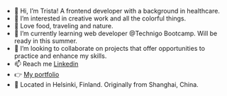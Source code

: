 - 👋 Hi, I’m Trista! A frontend developer with a background in healthcare.
- 👀 I’m interested in creative work and all the colorful things.
- 🥐 Love food, traveling and nature.
- 🌱 I’m currently learning web developer @Technigo Bootcamp. Will be ready in this summer.
- 💞️ I’m looking to collaborate on projects that offer opportunities to practice and enhance my skills.
- 📫 Reach me [Linkedin](https://www.linkedin.com/in/trista-shan-62074471/)
- 👉 [My portfolio](https://trista-portfolio.netlify.app/)
- 📍 Located in Helsinki, Finland. Originally from Shanghai, China. 

<!---
trista1987/trista1987 is a ✨ special ✨ repository because its `README.md` (this file) appears on your GitHub profile.
You can click the Preview link to take a look at your changes.
--->
